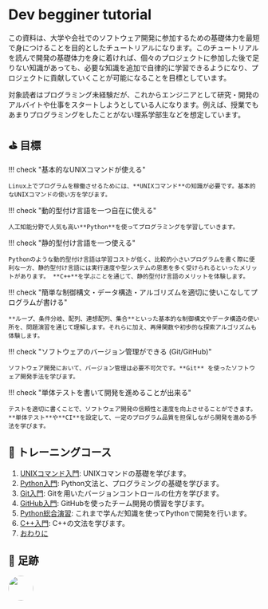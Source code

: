 # Dev begginer tutorial

この資料は、大学や会社でのソフトウェア開発に参加するための基礎体力を最短で身につけることを目的としたチュートリアルになります。このチュートリアルを読んで開発の基礎体力を身に着ければ、個々のプロジェクトに参加した後で足りない知識があっても、必要な知識を追加で自律的に学習できるようになり、プロジェクトに貢献していくことが可能になることを目標としています。

対象読者はプログラミング未経験だが、これからエンジニアとして研究・開発のアルバイトや仕事をスタートしようとしている人になります。例えば、授業でもあまりプログラミングをしたことがない理系学部生などを想定しています。

## :golf: 目標

!!! check "基本的なUNIXコマンドが使える"

    Linux上でプログラムを稼働させるためには、**UNIXコマンド**の知識が必要です。基本的なUNIXコマンドの使い方を学びます。

!!! check "動的型付け言語を一つ自在に使える"

    人工知能分野で人気も高い**Python**を使ってプログラミングを学習していきます。

!!! check "静的型付け言語を一つ使える"
    
    Pythonのような動的型付け言語は学習コストが低く、比較的小さいプログラムを書く際に便利な一方、静的型付け言語には実行速度や型システムの恩恵を多く受けられるといったメリットがあります。 **C++**を学ぶことを通じて、静的型付け言語のメリットを体験します。

!!! check "簡単な制御構文・データ構造・アルゴリズムを適切に使いこなしてプログラムが書ける"

    **ループ、条件分岐、配列、連想配列、集合**といった基本的な制御構文やデータ構造の使い所を、問題演習を通じて理解します。それらに加え、再帰関数や初歩的な探索アルゴリズムも体験します。

!!! check "ソフトウェアのバージョン管理ができる (Git/GitHub)"

    ソフトウェア開発において、バージョン管理は必要不可欠です。**Git** を使ったソフトウェア開発手法を学びます。

!!! check "単体テストを書いて開発を進めることが出来る"
    
    テストを適切に書くことで、ソフトウェア開発の信頼性と速度を向上させることができます。**単体テスト**や**CI**を設定して、一定のプログラム品質を担保しながら開発を進める手法を学びます。

## :muscle: トレーニングコース

 1. [UNIXコマンド入門](unix_command.md): UNIXコマンドの基礎を学びます。
 2. [Python入門](python.md): Python文法と、プログラミングの基礎を学びます。
 3. [Git入門](git.md): Gitを用いたバージョンコントロールの仕方を学びます。
 4. [GitHub入門](github.md): GitHubを使ったチーム開発の慣習を学びます。
 6. [Python総合演習](python_practice.md): これまで学んだ知識を使ってPythonで開発を行います。
 7. [C++入門](cpp.md): C++の文法を学びます。
 8. [おわりに](conclusion.md)

## :footprints: 足跡

 <a href="https://github.com/sotetsuk"><img src="https://github.com/sotetsuk.png" height="auto" width="50" style="border-radius:50%"></a>